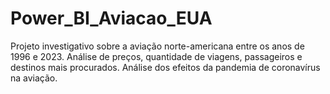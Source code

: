 # Power_BI_Aviacao_EUA
 Projeto investigativo sobre a aviação norte-americana entre os anos de 1996 e 2023. Análise de preços, quantidade de viagens, passageiros e destinos mais procurados. Análise dos efeitos da pandemia de coronavírus na aviação.
